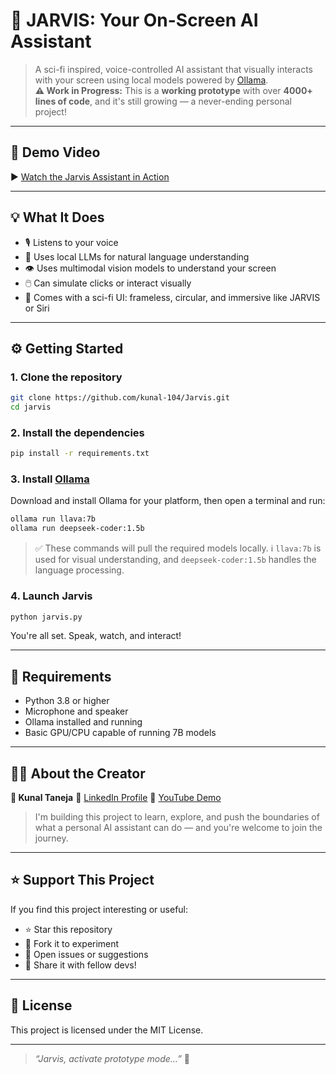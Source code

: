 
# 🧠 JARVIS: Your On-Screen AI Assistant

> A sci-fi inspired, voice-controlled AI assistant that visually interacts with your screen using local models powered by [Ollama](https://ollama.com/).  
> **⚠️ Work in Progress:** This is a **working prototype** with over **4000+ lines of code**, and it's still growing — a never-ending personal project!

---

## 🎥 Demo Video

▶️ [Watch the Jarvis Assistant in Action](https://youtu.be/NxtjLGnwLZc)

---

## 💡 What It Does

- 🎙️ Listens to your voice
- 🧠 Uses local LLMs for natural language understanding
- 👁️ Uses multimodal vision models to understand your screen
- 🖱️ Can simulate clicks or interact visually
- 🔵 Comes with a sci-fi UI: frameless, circular, and immersive like JARVIS or Siri

---

## ⚙️ Getting Started

### 1. Clone the repository

```bash
git clone https://github.com/kunal-104/Jarvis.git
cd jarvis
````

### 2. Install the dependencies

```bash
pip install -r requirements.txt
```

### 3. Install [Ollama](https://ollama.com/download)

Download and install Ollama for your platform, then open a terminal and run:

```bash
ollama run llava:7b
ollama run deepseek-coder:1.5b
```

> ✅ These commands will pull the required models locally.
> ℹ️ `llava:7b` is used for visual understanding, and `deepseek-coder:1.5b` handles the language processing.

### 4. Launch Jarvis

```bash
python jarvis.py
```

You're all set. Speak, watch, and interact!

---

## 🧰 Requirements

* Python 3.8 or higher
* Microphone and speaker
* Ollama installed and running
* Basic GPU/CPU capable of running 7B models

---

## 🙋‍♂️ About the Creator

**👤 Kunal Taneja**
🔗 [LinkedIn Profile](https://www.linkedin.com/in/kunal-taneja-673436260/)
🎥 [YouTube Demo](https://youtu.be/NxtjLGnwLZc?si=XRu47S8ztS8fzgOb)

> I'm building this project to learn, explore, and push the boundaries of what a personal AI assistant can do — and you're welcome to join the journey.

---

## ⭐ Support This Project

If you find this project interesting or useful:

* ⭐ Star this repository
* 🍴 Fork it to experiment
* 🐛 Open issues or suggestions
* 🙌 Share it with fellow devs!

---

## 📃 License

This project is licensed under the MIT License.

---

> *“Jarvis, activate prototype mode…”* 🚀

